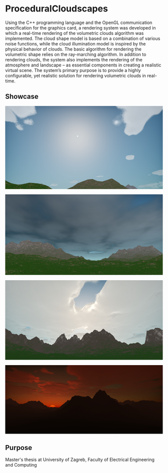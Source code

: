 # ProceduralCloudscapes

Using the C++ programming language and the OpenGL communication specification for the graphics card, a rendering system was developed in which a real-time rendering of the volumetric clouds algorithm was implemented. The cloud shape model is based on a combination of various noise functions, while the cloud illumination model is inspired by the physical behavior of clouds. The basic algorithm for rendering the volumetric shape relies on the ray-marching algorithm. In addition to rendering clouds, the system also implements the rendering of the atmosphere and landscape – as essential components in creating a realistic virtual scene. The system’s primary purpose is to provide a highly configurable, yet realistic solution for rendering volumetric clouds in real-time.

## Showcase

![](clearSky.png)

![](rainy.png)

![](cloudy.png)

![](sunset.png)

## Purpose

Master's thesis at University of Zagreb, Faculty of Electrical Engineering and Computing
